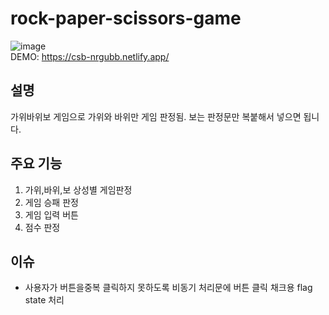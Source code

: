 # rock-paper-scissors-game
![image](https://user-images.githubusercontent.com/24298382/220281144-2f3b8283-ae91-4a0b-954d-b0df737aa0fd.png)  
DEMO: https://csb-nrgubb.netlify.app/

## 설명
가위바위보 게임으로 가위와 바위만 게임 판정됨. 보는 판정문만 복붙해서 넣으면 됩니다.  

## 주요 기능
1. 가위,바위,보 상성별 게임판정
2. 게임 승패 판정
3. 게임 입력 버튼
4. 점수 판정

## 이슈
- 사용자가 버튼을중복 클릭하지 못하도록 비동기 처리문에 버튼 클릭 채크용 flag state 처리

